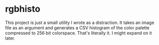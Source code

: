 # rgbhisto

This project is just a small utility I wrote as a distraction. It takes an image
file as an argument and generates a CSV histogram of the color palette compressed
to 256 bit colorspace. That's literally it. I might expand on it later.